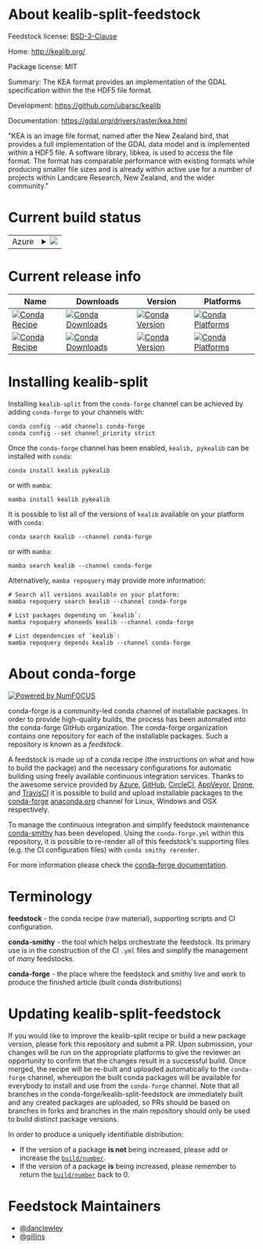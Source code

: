 About kealib-split-feedstock
============================

Feedstock license: [BSD-3-Clause](https://github.com/conda-forge/kealib-feedstock/blob/main/LICENSE.txt)

Home: http://kealib.org/

Package license: MIT

Summary: The KEA format provides an implementation of the GDAL specification within the the HDF5 file format.

Development: https://github.com/ubarsc/kealib

Documentation: https://gdal.org/drivers/raster/kea.html

"KEA is an image file format, named after the New Zealand bird, that provides a full implementation
of the GDAL data model and is implemented within a HDF5 file. A software library, libkea, is used
to access the file format. The format has comparable performance with existing formats while
producing smaller file sizes and is already within active use for a number of projects
within Landcare Research, New Zealand, and the wider community."


Current build status
====================


<table>
    
  <tr>
    <td>Azure</td>
    <td>
      <details>
        <summary>
          <a href="https://dev.azure.com/conda-forge/feedstock-builds/_build/latest?definitionId=500&branchName=main">
            <img src="https://dev.azure.com/conda-forge/feedstock-builds/_apis/build/status/kealib-feedstock?branchName=main">
          </a>
        </summary>
        <table>
          <thead><tr><th>Variant</th><th>Status</th></tr></thead>
          <tbody><tr>
              <td>osx_64</td>
              <td>
                <a href="https://dev.azure.com/conda-forge/feedstock-builds/_build/latest?definitionId=500&branchName=main">
                  <img src="https://dev.azure.com/conda-forge/feedstock-builds/_apis/build/status/kealib-feedstock?branchName=main&jobName=osx&configuration=osx%20osx_64_" alt="variant">
                </a>
              </td>
            </tr><tr>
              <td>osx_arm64</td>
              <td>
                <a href="https://dev.azure.com/conda-forge/feedstock-builds/_build/latest?definitionId=500&branchName=main">
                  <img src="https://dev.azure.com/conda-forge/feedstock-builds/_apis/build/status/kealib-feedstock?branchName=main&jobName=osx&configuration=osx%20osx_arm64_" alt="variant">
                </a>
              </td>
            </tr>
          </tbody>
        </table>
      </details>
    </td>
  </tr>
</table>

Current release info
====================

| Name | Downloads | Version | Platforms |
| --- | --- | --- | --- |
| [![Conda Recipe](https://img.shields.io/badge/recipe-kealib-green.svg)](https://anaconda.org/conda-forge/kealib) | [![Conda Downloads](https://img.shields.io/conda/dn/conda-forge/kealib.svg)](https://anaconda.org/conda-forge/kealib) | [![Conda Version](https://img.shields.io/conda/vn/conda-forge/kealib.svg)](https://anaconda.org/conda-forge/kealib) | [![Conda Platforms](https://img.shields.io/conda/pn/conda-forge/kealib.svg)](https://anaconda.org/conda-forge/kealib) |
| [![Conda Recipe](https://img.shields.io/badge/recipe-pykealib-green.svg)](https://anaconda.org/conda-forge/pykealib) | [![Conda Downloads](https://img.shields.io/conda/dn/conda-forge/pykealib.svg)](https://anaconda.org/conda-forge/pykealib) | [![Conda Version](https://img.shields.io/conda/vn/conda-forge/pykealib.svg)](https://anaconda.org/conda-forge/pykealib) | [![Conda Platforms](https://img.shields.io/conda/pn/conda-forge/pykealib.svg)](https://anaconda.org/conda-forge/pykealib) |

Installing kealib-split
=======================

Installing `kealib-split` from the `conda-forge` channel can be achieved by adding `conda-forge` to your channels with:

```
conda config --add channels conda-forge
conda config --set channel_priority strict
```

Once the `conda-forge` channel has been enabled, `kealib, pykealib` can be installed with `conda`:

```
conda install kealib pykealib
```

or with `mamba`:

```
mamba install kealib pykealib
```

It is possible to list all of the versions of `kealib` available on your platform with `conda`:

```
conda search kealib --channel conda-forge
```

or with `mamba`:

```
mamba search kealib --channel conda-forge
```

Alternatively, `mamba repoquery` may provide more information:

```
# Search all versions available on your platform:
mamba repoquery search kealib --channel conda-forge

# List packages depending on `kealib`:
mamba repoquery whoneeds kealib --channel conda-forge

# List dependencies of `kealib`:
mamba repoquery depends kealib --channel conda-forge
```


About conda-forge
=================

[![Powered by
NumFOCUS](https://img.shields.io/badge/powered%20by-NumFOCUS-orange.svg?style=flat&colorA=E1523D&colorB=007D8A)](https://numfocus.org)

conda-forge is a community-led conda channel of installable packages.
In order to provide high-quality builds, the process has been automated into the
conda-forge GitHub organization. The conda-forge organization contains one repository
for each of the installable packages. Such a repository is known as a *feedstock*.

A feedstock is made up of a conda recipe (the instructions on what and how to build
the package) and the necessary configurations for automatic building using freely
available continuous integration services. Thanks to the awesome service provided by
[Azure](https://azure.microsoft.com/en-us/services/devops/), [GitHub](https://github.com/),
[CircleCI](https://circleci.com/), [AppVeyor](https://www.appveyor.com/),
[Drone](https://cloud.drone.io/welcome), and [TravisCI](https://travis-ci.com/)
it is possible to build and upload installable packages to the
[conda-forge](https://anaconda.org/conda-forge) [anaconda.org](https://anaconda.org/)
channel for Linux, Windows and OSX respectively.

To manage the continuous integration and simplify feedstock maintenance
[conda-smithy](https://github.com/conda-forge/conda-smithy) has been developed.
Using the ``conda-forge.yml`` within this repository, it is possible to re-render all of
this feedstock's supporting files (e.g. the CI configuration files) with ``conda smithy rerender``.

For more information please check the [conda-forge documentation](https://conda-forge.org/docs/).

Terminology
===========

**feedstock** - the conda recipe (raw material), supporting scripts and CI configuration.

**conda-smithy** - the tool which helps orchestrate the feedstock.
                   Its primary use is in the construction of the CI ``.yml`` files
                   and simplify the management of *many* feedstocks.

**conda-forge** - the place where the feedstock and smithy live and work to
                  produce the finished article (built conda distributions)


Updating kealib-split-feedstock
===============================

If you would like to improve the kealib-split recipe or build a new
package version, please fork this repository and submit a PR. Upon submission,
your changes will be run on the appropriate platforms to give the reviewer an
opportunity to confirm that the changes result in a successful build. Once
merged, the recipe will be re-built and uploaded automatically to the
`conda-forge` channel, whereupon the built conda packages will be available for
everybody to install and use from the `conda-forge` channel.
Note that all branches in the conda-forge/kealib-split-feedstock are
immediately built and any created packages are uploaded, so PRs should be based
on branches in forks and branches in the main repository should only be used to
build distinct package versions.

In order to produce a uniquely identifiable distribution:
 * If the version of a package **is not** being increased, please add or increase
   the [``build/number``](https://docs.conda.io/projects/conda-build/en/latest/resources/define-metadata.html#build-number-and-string).
 * If the version of a package **is** being increased, please remember to return
   the [``build/number``](https://docs.conda.io/projects/conda-build/en/latest/resources/define-metadata.html#build-number-and-string)
   back to 0.

Feedstock Maintainers
=====================

* [@danclewley](https://github.com/danclewley/)
* [@gillins](https://github.com/gillins/)

